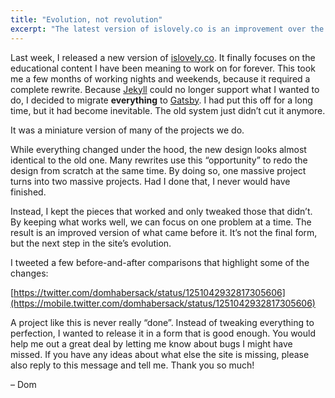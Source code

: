 ```yaml
---
title: "Evolution, not revolution"
excerpt: "The latest version of islovely.co is an improvement over the previous one, not a completely different thing."
---
```

Last week, I released a new version of [islovely.co](https://islovely.co). It finally focuses on the educational content I have been meaning to work on for forever. This took me a few months of working nights and weekends, because it required a complete rewrite. Because [Jekyll](https://jekyllrb.com) could no longer support what I wanted to do, I decided to migrate **everything** to [Gatsby](https://www.gatsbyjs.org). I had put this off for a long time, but it had become inevitable. The old system just didn’t cut it anymore.

It was a miniature version of many of the projects we do.

While everything changed under the hood, the new design looks almost identical to the old one. Many rewrites use this “opportunity” to redo the design from scratch at the same time. By doing so, one massive project turns into two massive projects. Had I done that, I never would have finished.

Instead, I kept the pieces that worked and only tweaked those that didn’t. By keeping what works well, we can focus on one problem at a time. The result is an improved version of what came before it. It’s not the final form, but the next step in the site’s evolution.

I tweeted a few before-and-after comparisons that highlight some of the changes:

[https://twitter.com/domhabersack/status/1251042932817305606](https://mobile.twitter.com/domhabersack/status/1251042932817305606)

A project like this is never really “done”. Instead of tweaking everything to perfection, I wanted to release it in a form that is good enough. You would help me out a great deal by letting me know about bugs I might have missed. If you have any ideas about what else the site is missing, please also reply to this message and tell me. Thank you so much!

– Dom